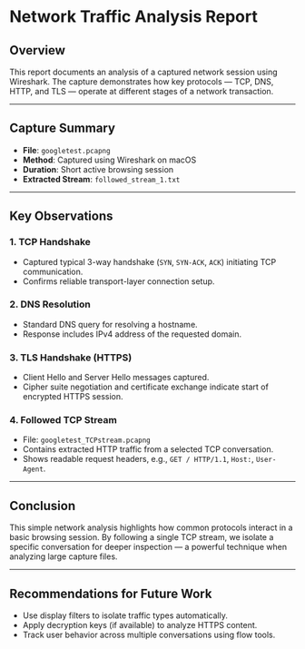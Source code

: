# Network Traffic Analysis Report

## Overview
This report documents an analysis of a captured network session using Wireshark. The capture demonstrates how key protocols — TCP, DNS, HTTP, and TLS — operate at different stages of a network transaction.

---

## Capture Summary
- **File**: `googletest.pcapng`
- **Method**: Captured using Wireshark on macOS
- **Duration**: Short active browsing session
- **Extracted Stream**: `followed_stream_1.txt`

---

## Key Observations

### 1. TCP Handshake
- Captured typical 3-way handshake (`SYN`, `SYN-ACK`, `ACK`) initiating TCP communication.
- Confirms reliable transport-layer connection setup.

### 2. DNS Resolution
- Standard DNS query for resolving a hostname.
- Response includes IPv4 address of the requested domain.

### 3. TLS Handshake (HTTPS)
- Client Hello and Server Hello messages captured.
- Cipher suite negotiation and certificate exchange indicate start of encrypted HTTPS session.

### 4. Followed TCP Stream
- File: `googletest_TCPstream.pcapng`
- Contains extracted HTTP traffic from a selected TCP conversation.
- Shows readable request headers, e.g., `GET / HTTP/1.1`, `Host:`, `User-Agent`.

---

## Conclusion
This simple network analysis highlights how common protocols interact in a basic browsing session. By following a single TCP stream, we isolate a specific conversation for deeper inspection — a powerful technique when analyzing large capture files.

---

## Recommendations for Future Work
- Use display filters to isolate traffic types automatically.
- Apply decryption keys (if available) to analyze HTTPS content.
- Track user behavior across multiple conversations using flow tools.
